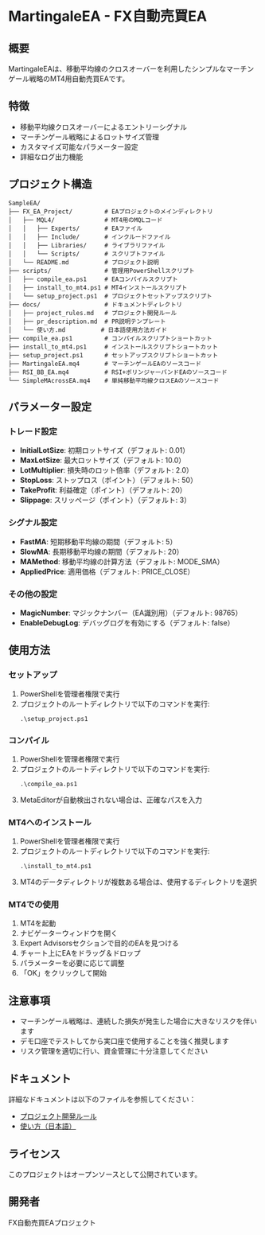 # MartingaleEA - FX自動売買EA

## 概要
MartingaleEAは、移動平均線のクロスオーバーを利用したシンプルなマーチンゲール戦略のMT4用自動売買EAです。

## 特徴
- 移動平均線クロスオーバーによるエントリーシグナル
- マーチンゲール戦略によるロットサイズ管理
- カスタマイズ可能なパラメーター設定
- 詳細なログ出力機能

## プロジェクト構造
```
SampleEA/
├── FX_EA_Project/         # EAプロジェクトのメインディレクトリ
│   ├── MQL4/              # MT4用のMQLコード
│   │   ├── Experts/       # EAファイル
│   │   ├── Include/       # インクルードファイル
│   │   ├── Libraries/     # ライブラリファイル
│   │   └── Scripts/       # スクリプトファイル
│   └── README.md          # プロジェクト説明
├── scripts/               # 管理用PowerShellスクリプト
│   ├── compile_ea.ps1     # EAコンパイルスクリプト
│   ├── install_to_mt4.ps1 # MT4インストールスクリプト
│   └── setup_project.ps1  # プロジェクトセットアップスクリプト
├── docs/                  # ドキュメントディレクトリ
│   ├── project_rules.md   # プロジェクト開発ルール
│   ├── pr_description.md  # PR説明テンプレート
│   └── 使い方.md          # 日本語使用方法ガイド
├── compile_ea.ps1         # コンパイルスクリプトショートカット
├── install_to_mt4.ps1     # インストールスクリプトショートカット
├── setup_project.ps1      # セットアップスクリプトショートカット
├── MartingaleEA.mq4       # マーチンゲールEAのソースコード
├── RSI_BB_EA.mq4          # RSI+ボリンジャーバンドEAのソースコード
└── SimpleMAcrossEA.mq4    # 単純移動平均線クロスEAのソースコード
```

## パラメーター設定

### トレード設定
- **InitialLotSize**: 初期ロットサイズ（デフォルト: 0.01）
- **MaxLotSize**: 最大ロットサイズ（デフォルト: 10.0）
- **LotMultiplier**: 損失時のロット倍率（デフォルト: 2.0）
- **StopLoss**: ストップロス（ポイント）（デフォルト: 50）
- **TakeProfit**: 利益確定（ポイント）（デフォルト: 20）
- **Slippage**: スリッページ（ポイント）（デフォルト: 3）

### シグナル設定
- **FastMA**: 短期移動平均線の期間（デフォルト: 5）
- **SlowMA**: 長期移動平均線の期間（デフォルト: 20）
- **MAMethod**: 移動平均線の計算方法（デフォルト: MODE_SMA）
- **AppliedPrice**: 適用価格（デフォルト: PRICE_CLOSE）

### その他の設定
- **MagicNumber**: マジックナンバー（EA識別用）（デフォルト: 98765）
- **EnableDebugLog**: デバッグログを有効にする（デフォルト: false）

## 使用方法

### セットアップ
1. PowerShellを管理者権限で実行
2. プロジェクトのルートディレクトリで以下のコマンドを実行:
   ```
   .\setup_project.ps1
   ```

### コンパイル
1. PowerShellを管理者権限で実行
2. プロジェクトのルートディレクトリで以下のコマンドを実行:
   ```
   .\compile_ea.ps1
   ```
3. MetaEditorが自動検出されない場合は、正確なパスを入力

### MT4へのインストール
1. PowerShellを管理者権限で実行
2. プロジェクトのルートディレクトリで以下のコマンドを実行:
   ```
   .\install_to_mt4.ps1
   ```
3. MT4のデータディレクトリが複数ある場合は、使用するディレクトリを選択

### MT4での使用
1. MT4を起動
2. ナビゲーターウィンドウを開く
3. Expert Advisorsセクションで目的のEAを見つける
4. チャート上にEAをドラッグ＆ドロップ
5. パラメーターを必要に応じて調整
6. 「OK」をクリックして開始

## 注意事項
- マーチンゲール戦略は、連続した損失が発生した場合に大きなリスクを伴います
- デモ口座でテストしてから実口座で使用することを強く推奨します
- リスク管理を適切に行い、資金管理に十分注意してください

## ドキュメント
詳細なドキュメントは以下のファイルを参照してください：
- [プロジェクト開発ルール](docs/project_rules.md)
- [使い方（日本語）](docs/使い方.md)

## ライセンス
このプロジェクトはオープンソースとして公開されています。

## 開発者
FX自動売買EAプロジェクト
